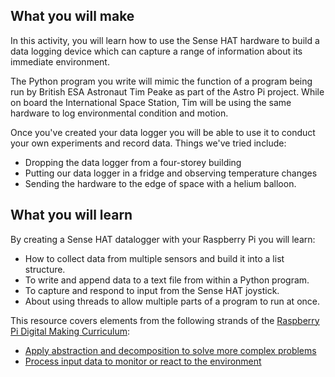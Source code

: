 ## What you will make
In this activity, you will learn how to use the Sense HAT hardware to build a data logging device which can capture a range of information about its immediate environment.

The Python program you write will mimic the function of a program being run by British ESA Astronaut Tim Peake as part of the Astro Pi project. While on board the International Space Station, Tim will be using the same hardware to log environmental condition and motion.

Once you've created your data logger you will be able to use it to conduct your own experiments and record data. Things we've tried include:

- Dropping the data logger from a four-storey building
- Putting our data logger in a fridge and observing temperature changes
- Sending the hardware to the edge of space with a helium balloon.

## What you will learn
By creating a Sense HAT datalogger with your Raspberry Pi you will learn:

- How to collect data from multiple sensors and build it into a list structure.
- To write and append data to a text file from within a Python program.
- To capture and respond to input from the Sense HAT joystick.
- About using threads to allow multiple parts of a program to run at once.

This resource covers elements from the following strands of the [Raspberry Pi Digital Making Curriculum](https://www.raspberrypi.org/curriculum/):

- [Apply abstraction and decomposition to solve more complex problems](https://www.raspberrypi.org/curriculum/programming/developer)
- [Process input data to monitor or react to the environment](https://www.raspberrypi.org/curriculum/physical-computing/developer)

